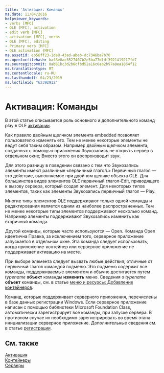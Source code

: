 ```yaml
---
title: 'Активация: Команды'
ms.date: 11/04/2016
helpviewer_keywords:
- verbs [MFC]
- OLE [MFC], activation
- edit verb [MFC]
- activation [MFC], verbs
- OLE [MFC], editing
- Primary verb [MFC]
- OLE activation {MFC]
ms.assetid: eb56ff23-1de8-43ad-abeb-dc7346ba7b70
ms.openlocfilehash: baf8e0ac3527407b2e5ba77dfdf3921419217fd7
ms.sourcegitcommit: 0ab61bc3d2b6cfbd52a16c6ab2b97a8ea1864f12
ms.translationtype: MT
ms.contentlocale: ru-RU
ms.lasthandoff: 04/23/2019
ms.locfileid: "62392912"
---
```

# <a name="activation-verbs"></a>Активация: Команды

В этой статье описывается роль основного и дополнительного команд play в OLE [активации](../mfc/activation-cpp.md).

Как правило двойным щелчком элемента embedded позволяет пользователю изменять его. Тем не менее некоторые элементы не ведут себя таким образом. Например двойным щелчком элемента, созданных с помощью приложения Звукозапись не открыть сервер в отдельном окне; Вместо этого он воспроизводит звук.

Для этого разницу в поведении связано с тем что Звукозапись элементы имеют различные «первичный глагол.» Первичный глагол — это действие, выполняемое при двойном щелчке объекта OLE. Для большинства видов элементов OLE первичный глагол-Edit, приводящего к вызову сервера, который создал элемент. Для некоторых типов элементов, таких как элементы Звукозапись первичный глагол — Play.

Многие типы элементов OLE поддерживают только одной команды и редактирования является одним из наиболее распространенных. Тем не менее некоторые типы элементов поддерживают несколько команд. Например элементы поддерживают Звукозапись изменить как вторичный команда.

Другой команды, которые часто используются — Open. Команда Open идентична Правка, за исключением того, серверное приложение запускается в отдельном окне. Эта команда следует использовать, когда приложение-контейнер или серверное приложение не поддерживает активацию на месте.

При выборе элемента следует вызвать любые действия, отличные от первичный глагол командой подменю. Это подменю содержит все команды, поддерживаемые элементом и обычно достигается путем *typename* **объект** команды **изменить** меню. Сведения о *typename* **объект** команды, см. в статье [меню и ресурсы: Добавление контейнеров](../mfc/menus-and-resources-container-additions.md).

Команд, которые поддерживает серверного приложения, перечислены в базе данных регистрации Windows. Если серверное приложение написан с помощью библиотеки Microsoft Foundation Class, автоматически зарегистрирует все команды, при запуске сервера. В противном случае их необходимо зарегистрировать во время этапа инициализации серверное приложение. Дополнительные сведения см. в статье [регистрации](../mfc/registration.md).

## <a name="see-also"></a>См. также

[Активация](../mfc/activation-cpp.md)<br/>
[Контейнеры](../mfc/containers.md)<br/>
[Серверы](../mfc/servers.md)
